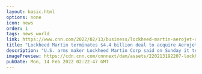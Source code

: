 ```yaml
---
layout: basic.html
options: none
icon: news
order: 1
tags: news_world
link: https://www.cnn.com/2022/02/13/business/lockheed-martin-aerojet-rocketdyne/index.html
title: "Lockheed Martin terminates $4.4 billion deal to acquire Aerojet Rocketdyne"
description: "U.S. arms maker Lockheed Martin Corp said on Sunday it terminated its plan to acquire rocket engine maker Aerojet Rocketdyne Holdings Inc for $4.4 billion."
imagePreview: https://cdn.cnn.com/cnnnext/dam/assets/220213192207-lockheed-martin-file-video-synd-2.jpg
pubDate: Mon, 14 Feb 2022 02:22:47 GMT
---
```

